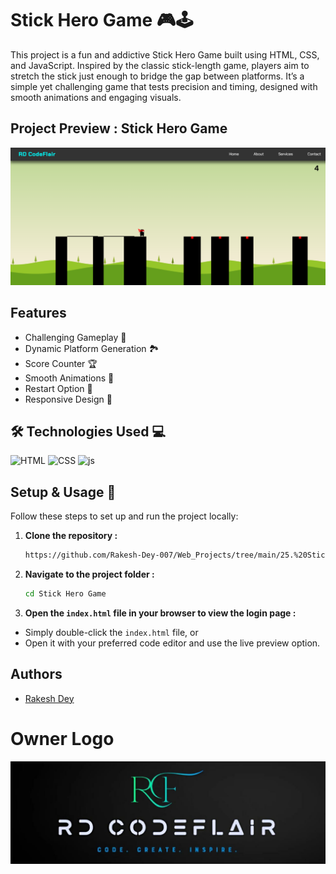 
# Stick Hero Game 🎮🕹️

This project is a fun and addictive Stick Hero Game built using HTML, CSS, and JavaScript. Inspired by the classic stick-length game, players aim to stretch the stick just enough to bridge the gap between platforms. It’s a simple yet challenging game that tests precision and timing, designed with smooth animations and engaging visuals.
## Project Preview : Stick Hero Game

![Image](https://github.com/Rakesh-Dey-007/Web_Projects/blob/main/25.%20Stick%20Hero%20Game/Result.png)


## Features

- Challenging Gameplay 🎯
- Dynamic Platform Generation 🏞️
- Score Counter 🏆
- Smooth Animations 🎥
- Restart Option 🔄
- Responsive Design 📱




## 🛠 Technologies Used 💻

<p align="left">
  <img src="https://cdn.iconscout.com/icon/free/png-512/free-html-logo-icon-download-in-svg-png-gif-file-formats--brand-company-business-brands-pack-logos-icons-2284975.png?f=webp&w=256" alt="HTML" width="70" height="70">
  <img src="https://cdn.iconscout.com/icon/free/png-512/free-css-logo-icon-download-in-svg-png-gif-file-formats--logos-pack-icons-722685.png?f=webp&w=256" alt="CSS" width="70" height="70">
  <img src="https://cdn.iconscout.com/icon/free/png-512/free-javascript-logo-icon-download-in-svg-png-gif-file-formats--brand-company-business-brands-pack-logos-icons-2284965.png?f=webp&w=256" alt="js" width="70" height="70">
</p>

## Setup & Usage 🚀

Follow these steps to set up and run the project locally:

1. **Clone the repository :**
   ```bash
   https://github.com/Rakesh-Dey-007/Web_Projects/tree/main/25.%20Stick%20Hero%20Game
   ```

2. **Navigate to the project folder :**
    ```bash
    cd Stick Hero Game
    ```

3. **Open the `index.html` file in your browser to view the login page :**
- Simply double-click the `index.html` file, or
- Open it with your preferred code editor and use the live preview option.






## Authors

- [Rakesh Dey](https://github.com/Rakesh-Dey-007)


# Owner Logo

![Logo](https://github.com/Rakesh-Dey-007/Web_Projects/blob/main/01.%20Image%20Search%20Filter/Logo_Crop.jpg)


